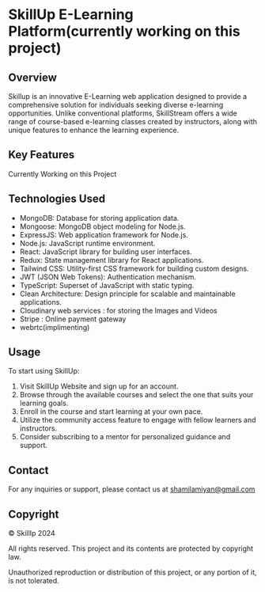 # SkillUp E-Learning Platform(currently working on this project)

## Overview
Skillup is an innovative E-Learning web application designed to provide a comprehensive solution for individuals seeking diverse e-learning opportunities. Unlike conventional platforms, SkillStream offers a wide range of course-based e-learning classes created by instructors, along with unique features to enhance the learning experience.
## Key Features

Currently Working on this Project

## Technologies Used
- MongoDB: Database for storing application data.
- Mongoose: MongoDB object modeling for Node.js.
- ExpressJS: Web application framework for Node.js.
- Node.js: JavaScript runtime environment.
- React: JavaScript library for building user interfaces.
- Redux: State management library for React applications.
- Tailwind CSS: Utility-first CSS framework for building custom designs.
- JWT (JSON Web Tokens): Authentication mechanism.
- TypeScript: Superset of JavaScript with static typing.
- Clean Architecture: Design principle for scalable and maintainable applications.
- Cloudinary web services : for storing the Images and Videos
- Stripe : Online payment gateway
- webrtc(implimenting)
  
## Usage
To start using SkillUp:
1. Visit SkillUp Website and sign up for an account.
2. Browse through the available courses and select the one that suits your learning goals.
3. Enroll in the course and start learning at your own pace.
4. Utilize the community access feature to engage with fellow learners and instructors.
5. Consider subscribing to a mentor for personalized guidance and support.

## Contact
For any inquiries or support, please contact us at shamilamiyan@gmail.com


## Copyright
© SkillIp 2024

All rights reserved. This project and its contents are protected by copyright law.

Unauthorized reproduction or distribution of this project, or any portion of it, is not tolerated.
